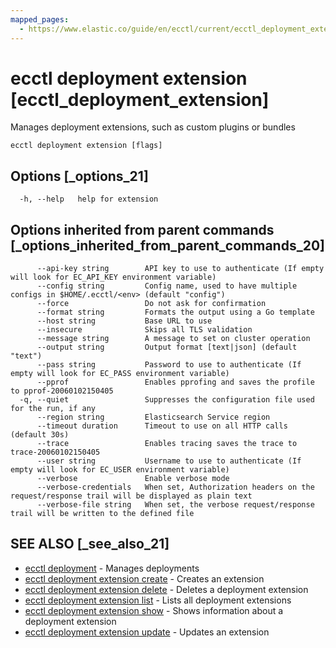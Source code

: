 ```yaml
---
mapped_pages:
  - https://www.elastic.co/guide/en/ecctl/current/ecctl_deployment_extension.html
---
```


# ecctl deployment extension [ecctl_deployment_extension]

Manages deployment extensions, such as custom plugins or bundles

```
ecctl deployment extension [flags]
```


## Options [_options_21]

```
  -h, --help   help for extension
```


## Options inherited from parent commands [_options_inherited_from_parent_commands_20]

```
      --api-key string        API key to use to authenticate (If empty will look for EC_API_KEY environment variable)
      --config string         Config name, used to have multiple configs in $HOME/.ecctl/<env> (default "config")
      --force                 Do not ask for confirmation
      --format string         Formats the output using a Go template
      --host string           Base URL to use
      --insecure              Skips all TLS validation
      --message string        A message to set on cluster operation
      --output string         Output format [text|json] (default "text")
      --pass string           Password to use to authenticate (If empty will look for EC_PASS environment variable)
      --pprof                 Enables pprofing and saves the profile to pprof-20060102150405
  -q, --quiet                 Suppresses the configuration file used for the run, if any
      --region string         Elasticsearch Service region
      --timeout duration      Timeout to use on all HTTP calls (default 30s)
      --trace                 Enables tracing saves the trace to trace-20060102150405
      --user string           Username to use to authenticate (If empty will look for EC_USER environment variable)
      --verbose               Enable verbose mode
      --verbose-credentials   When set, Authorization headers on the request/response trail will be displayed as plain text
      --verbose-file string   When set, the verbose request/response trail will be written to the defined file
```


## SEE ALSO [_see_also_21]

* [ecctl deployment](/reference/ecctl_deployment.md)	 - Manages deployments
* [ecctl deployment extension create](/reference/ecctl_deployment_extension_create.md)	 - Creates an extension
* [ecctl deployment extension delete](/reference/ecctl_deployment_extension_delete.md)	 - Deletes a deployment extension
* [ecctl deployment extension list](/reference/ecctl_deployment_extension_list.md)	 - Lists all deployment extensions
* [ecctl deployment extension show](/reference/ecctl_deployment_extension_show.md)	 - Shows information about a deployment extension
* [ecctl deployment extension update](/reference/ecctl_deployment_extension_update.md)	 - Updates an extension

